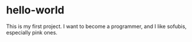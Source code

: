 # hello-world
This is my first project.
I want to become a programmer, and I like sofubis, especially pink ones.
